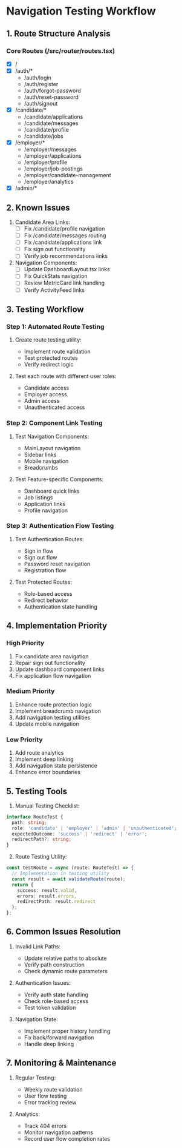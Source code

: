 
# Navigation Testing Workflow

## 1. Route Structure Analysis

### Core Routes (/src/router/routes.tsx)
- [x] /
- [x] /auth/*
  - /auth/login
  - /auth/register
  - /auth/forgot-password
  - /auth/reset-password
  - /auth/signout
- [x] /candidate/*
  - /candidate/applications
  - /candidate/messages
  - /candidate/profile
  - /candidate/jobs
- [x] /employer/*
  - /employer/messages
  - /employer/applications
  - /employer/profile
  - /employer/job-postings
  - /employer/candidate-management
  - /employer/analytics
- [x] /admin/*

## 2. Known Issues

1. Candidate Area Links:
   - [ ] Fix /candidate/profile navigation
   - [ ] Fix /candidate/messages routing
   - [ ] Fix /candidate/applications link
   - [ ] Fix sign out functionality
   - [ ] Verify job recommendations links

2. Navigation Components:
   - [ ] Update DashboardLayout.tsx links
   - [ ] Fix QuickStats navigation
   - [ ] Review MetricCard link handling
   - [ ] Verify ActivityFeed links

## 3. Testing Workflow

### Step 1: Automated Route Testing
1. Create route testing utility:
   - Implement route validation
   - Test protected routes
   - Verify redirect logic

2. Test each route with different user roles:
   - Candidate access
   - Employer access
   - Admin access
   - Unauthenticated access

### Step 2: Component Link Testing
1. Test Navigation Components:
   - MainLayout navigation
   - Sidebar links
   - Mobile navigation
   - Breadcrumbs

2. Test Feature-specific Components:
   - Dashboard quick links
   - Job listings
   - Application links
   - Profile navigation

### Step 3: Authentication Flow Testing
1. Test Authentication Routes:
   - Sign in flow
   - Sign out flow
   - Password reset navigation
   - Registration flow

2. Test Protected Routes:
   - Role-based access
   - Redirect behavior
   - Authentication state handling

## 4. Implementation Priority

### High Priority
1. Fix candidate area navigation
2. Repair sign out functionality
3. Update dashboard component links
4. Fix application flow navigation

### Medium Priority
1. Enhance route protection logic
2. Implement breadcrumb navigation
3. Add navigation testing utilities
4. Update mobile navigation

### Low Priority
1. Add route analytics
2. Implement deep linking
3. Add navigation state persistence
4. Enhance error boundaries

## 5. Testing Tools

1. Manual Testing Checklist:
```typescript
interface RouteTest {
  path: string;
  role: 'candidate' | 'employer' | 'admin' | 'unauthenticated';
  expectedOutcome: 'success' | 'redirect' | 'error';
  redirectPath?: string;
}
```

2. Route Testing Utility:
```typescript
const testRoute = async (route: RouteTest) => {
  // Implementation in testing utility
  const result = await validateRoute(route);
  return {
    success: result.valid,
    errors: result.errors,
    redirectPath: result.redirect
  };
};
```

## 6. Common Issues Resolution

1. Invalid Link Paths:
   - Update relative paths to absolute
   - Verify path construction
   - Check dynamic route parameters

2. Authentication Issues:
   - Verify auth state handling
   - Check role-based access
   - Test token validation

3. Navigation State:
   - Implement proper history handling
   - Fix back/forward navigation
   - Handle deep linking

## 7. Monitoring & Maintenance

1. Regular Testing:
   - Weekly route validation
   - User flow testing
   - Error tracking review

2. Analytics:
   - Track 404 errors
   - Monitor navigation patterns
   - Record user flow completion rates

